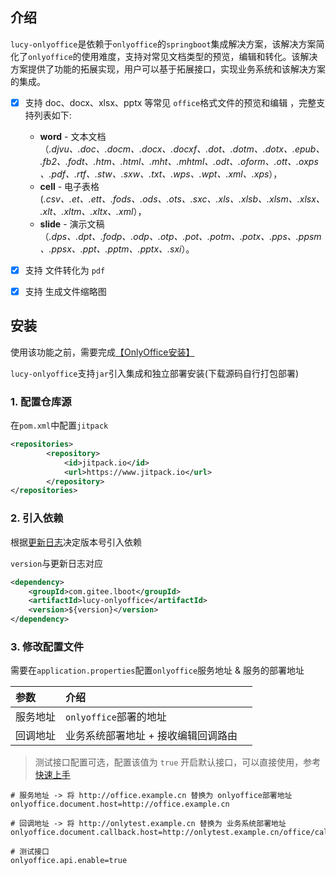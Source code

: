 

## 介绍

`lucy-onlyoffice`是依赖于`onlyoffice`的`springboot`集成解决方案，该解决方案简化了`onlyoffice`的使用难度，支持对常见文档类型的预览，编辑和转化。该解决方案提供了功能的拓展实现，用户可以基于拓展接口，实现业务系统和该解决方案的集成。

- [x] 支持 doc、docx、xlsx、pptx 等常见 `office`格式文件的预览和编辑 ，完整支持列表如下:
  - **word** - 文本文档 （*.djvu、.doc、.docm、.docx、.docxf、.dot、.dotm、.dotx、.epub、.fb2、.fodt、.htm、.html、.mht、.mhtml、.odt、.oform、.ott、.oxps、.pdf、.rtf、.stw、.sxw、.txt、.wps、.wpt、.xml、.xps*），
  - **cell** - 电子表格 (*.csv、.et、.ett、.fods、.ods、.ots、.sxc、.xls、.xlsb、.xlsm、.xlsx、.xlt、.xltm、.xltx、.xml*），
  - **slide** - 演示文稿 （*.dps、.dpt、.fodp、.odp、.otp、.pot、.potm、.potx、.pps、.ppsm、.ppsx、.ppt、.pptm、.pptx、.sxi*）。
- [x] 支持 文件转化为 `pdf`
- [x] 支持 生成文件缩略图



## 安装

使用该功能之前，需要完成[【OnlyOffice安装】](https://lucy.apisev.cn/#/projects/lucy-onlyoffice/onlyoffice)

`lucy-onlyoffice`支持`jar`引入集成和独立部署安装(下载源码自行打包部署)

### 1. 配置仓库源

在`pom.xml`中配置`jitpack`

```xml
<repositories>
        <repository>
            <id>jitpack.io</id>
            <url>https://www.jitpack.io</url>
        </repository>
</repositories>
```

### 2. 引入依赖

根据[更新日志](https://gitee.com/lboot/lucy-onlyoffice/releases)决定版本号引入依赖

`version`与更新日志对应

```xml
<dependency>
    <groupId>com.gitee.lboot</groupId>
    <artifactId>lucy-onlyoffice</artifactId>
    <version>${version}</version>
</dependency>
```

### 3. 修改配置文件

需要在`application.properties`配置`onlyoffice`服务地址 & 服务的部署地址

| 参数     | 介绍                                |      |
| :------- | :---------------------------------- | :--- |
| 服务地址 | `onlyoffice`部署的地址              |      |
| 回调地址 | 业务系统部署地址 + 接收编辑回调路由 |      |

> 测试接口配置可选，配置该值为 `true` 开启默认接口，可以直接使用，参考[快速上手](https://lucy.apisev.cn/#/projects/lucy-onlyoffice/use)

```properties
# 服务地址 -> 将 http://office.example.cn 替换为 onlyoffice部署地址
onlyoffice.document.host=http://office.example.cn

# 回调地址 -> 将 http://onlytest.example.cn 替换为 业务系统部署地址
onlyoffice.document.callback.host=http://onlytest.example.cn/office/callback

# 测试接口
onlyoffice.api.enable=true
```





